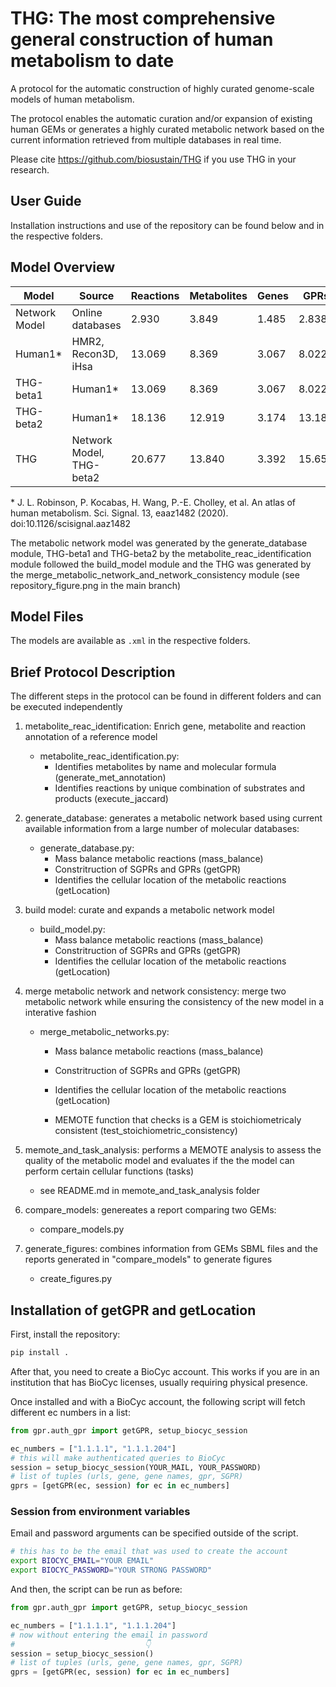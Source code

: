 # THG: The most comprehensive general construction of human metabolism to date

A protocol for the automatic construction of highly curated genome-scale models of human metabolism.

The protocol enables the automatic curation and/or expansion of existing human GEMs or generates a highly curated metabolic network based on the current information retrieved from multiple databases in real time. 

Please cite https://github.com/biosustain/THG if you use THG in your research. 

## User Guide 

Installation instructions and use of the repository can be found below and in the respective folders.

## Model Overview


| Model | Source | Reactions | Metabolites | Genes | GPRs | Compartments |
| ------------- | ------------- | ------------- |------------- | ------------- |------------- | ------------- |
| Network Model | Online databases | 2.930 | 3.849| 1.485 | 2.838 | 9 |
| Human1&ast; | HMR2, Recon3D, iHsa  | 13.069 | 8.369| 3.067 | 8.022 | 9 |
| THG-beta1 | Human1&ast;  | 13.069 | 8.369| 3.067 | 8.022 | 9 |
| THG-beta2 | Human1&ast;  | 18.136 | 12.919 | 3.174 | 13.188 | 9 |
| THG | Network Model, THG-beta2   | 20.677 | 13.840 | 3.392 | 15.651 | 9 |

&ast; J. L. Robinson, P. Kocabas, H. Wang, P.-E. Cholley, et al. An atlas of human metabolism. Sci. Signal. 13, eaaz1482 (2020). doi:10.1126/scisignal.aaz1482

The metabolic network model was generated by the generate_database module, THG-beta1 and THG-beta2 by the metabolite_reac_identification module followed the build_model module and the THG was generated by the merge_metabolic_network_and_network_consistency module (see repository_figure.png in the main branch)

## Model Files

The models are available as ```.xml``` in the respective folders. 

## Brief Protocol Description

The different steps in the protocol can be found in different folders and can be executed independently


1. metabolite_reac_identification: Enrich gene, metabolite and reaction annotation of a reference model
	- metabolite_reac_identification.py: 
		- Identifies metabolites by name and molecular formula (generate_met_annotation)
		- Identifies reactions by unique combination of substrates and products (execute_jaccard)

2. generate_database: generates a metabolic network based using current available information from a large number of molecular databases:
	- generate_database.py:
		- Mass balance metabolic reactions (mass_balance)
		- Constritruction of SGPRs and GPRs (getGPR)
		- Identifies the cellular location of the metabolic reactions (getLocation)

3. build model: curate and expands a metabolic network model
	- build_model.py:
		- Mass balance metabolic reactions (mass_balance)
		- Constritruction of SGPRs and GPRs (getGPR)
		- Identifies the cellular location of the metabolic reactions (getLocation)

4. merge metabolic network and network consistency: merge two metabolic network while ensuring the consistency of the new model in a interative fashion
	- merge_metabolic_networks.py:
		- Mass balance metabolic reactions (mass_balance)
		- Constritruction of SGPRs and GPRs (getGPR)
		- Identifies the cellular location of the metabolic reactions (getLocation)

		- MEMOTE function that checks is a GEM is stoichiometricaly consistent (test_stoichiometric_consistency)

5. memote_and_task_analysis: performs a MEMOTE analysis to assess the quality of the metabolic model and evaluates if the the model can perform certain cellular functions (tasks)
	- see README.md in memote_and_task_analysis folder

6. compare_models: genereates a report comparing two GEMs:
	- compare_models.py

7. generate_figures: combines information from GEMs SBML files and the reports generated in "compare_models" to generate figures
	- create_figures.py

## Installation of getGPR and getLocation

First, install the repository:

```bash
pip install .
```

After that, you need to create a BioCyc account. This works if you are in an institution that has BioCyc licenses, usually requiring physical presence.

Once installed and with a BioCyc account, the following script will fetch different ec numbers in a list:

```python
from gpr.auth_gpr import getGPR, setup_biocyc_session

ec_numbers = ["1.1.1.1", "1.1.1.204"]
# this will make authenticated queries to BioCyc
session = setup_biocyc_session(YOUR_MAIL, YOUR_PASSWORD)
# list of tuples (urls, gene, gene names, gpr, SGPR)
gprs = [getGPR(ec, session) for ec in ec_numbers]
```

### Session from environment variables

Email and password arguments can be specified outside of the script.

```bash
# this has to be the email that was used to create the account
export BIOCYC_EMAIL="YOUR EMAIL"
export BIOCYC_PASSWORD="YOUR STRONG PASSWORD"
```

And then, the script can be run as before:

```python
from gpr.auth_gpr import getGPR, setup_biocyc_session

ec_numbers = ["1.1.1.1", "1.1.1.204"]
# now without entering the email in password
#                             👇
session = setup_biocyc_session()
# list of tuples (urls, gene, gene names, gpr, SGPR)
gprs = [getGPR(ec, session) for ec in ec_numbers]
```
